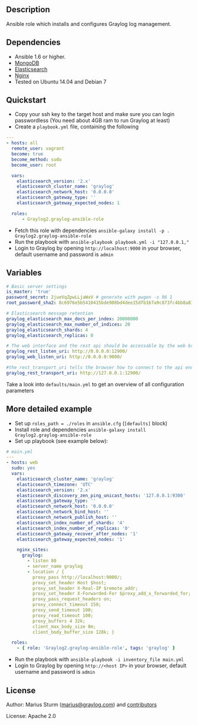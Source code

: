 Description
-----------

Ansible role which installs and configures Graylog log management.


Dependencies
------------

- Ansible 1.6 or higher.
- [MongoDB](https://github.com/UnderGreen/ansible-role-mongodb)
- [Elasticsearch](https://github.com/f500/ansible-elasticsearch)
- [Nginx](https://github.com/jdauphant/ansible-role-nginx)
- Tested on Ubuntu 14.04 and Debian 7

Quickstart
----------

- Copy your ssh key to the target host and make sure you can login passwordless (You need about 4GB ram to run Graylog at least)
- Create a `playbook.yml` file, containing the following

```yaml
---
- hosts: all
  remote_user: vagrant
  become: true
  become_method: sudo
  become_user: root

  vars:
    elasticsearch_version: '2.x'
    elasticsearch_cluster_name: 'graylog'
    elasticsearch_network_host: '0.0.0.0'
    elasticsearch_gateway_type: ''
    elasticsearch_gateway_expected_nodes: 1

  roles:
      - Graylog2.graylog-ansible-role
```

- Fetch this role with dependencies `ansible-galaxy install -p . Graylog2.graylog-ansible-role`
- Run the playbook with `ansible-playbook playbook.yml -i "127.0.0.1,"`
- Login to Graylog by opening `http://localhost:9000` in your browser, default username and password is `admin`

Variables
--------

```yaml
# Basic server settings
is_master: 'true'
password_secret: 2jueVqZpwLLjaWxV # generate with pwgen -s 96 1
root_password_sha2: 8c6976e5b5410415bde908bd4dee15dfb167a9c873fc4bb8a81f6f2ab448a918

# Elasticsearch message retention
graylog_elasticsearch_max_docs_per_index: 20000000
graylog_elasticsearch_max_number_of_indices: 20
graylog_elasticsearch_shards: 4
graylog_elasticsearch_replicas: 0

# The web interface and the rest api should be accessable by the web browser
graylog_rest_listen_uri: http://0.0.0.0:12900/
graylog_web_listen_uri: http://0.0.0.0:9000/

#the rest_transport_uri tells the browser how to connect to the api endpoint
graylog_rest_transport_uri: http://127.0.0.1:12900/

```

Take a look into `defaults/main.yml` to get an overview of all configuration parameters

More detailed example
---------------------

- Set up `roles_path = ./roles` in `ansible.cfg` (`[defaults]` block)
- Install role and dependencies `ansible-galaxy install Graylog2.graylog-ansible-role`
- Set up playbook (see example below):

```yaml
# main.yml
---
- hosts: web
  sudo: yes
  vars:
    elasticsearch_cluster_name: 'graylog'
    elasticsearch_timezone: 'UTC'
    elasticsearch_version: '2.x'
    elasticsearch_discovery_zen_ping_unicast_hosts: '127.0.0.1:9300'
    elasticsearch_gateway_type: ''
    elasticsearch_network_host: '0.0.0.0'
    elasticsearch_network_bind_host: ''
    elasticsearch_network_publish_host: ''
    elasticsearch_index_number_of_shards: '4'
    elasticsearch_index_number_of_replicas: '0'
    elasticsearch_gateway_recover_after_nodes: '1'
    elasticsearch_gateway_expected_nodes: '1'

    nginx_sites:
      graylog:
        - listen 80
        - server_name graylog
        - location / {
          proxy_pass http://localhost:9000/;
          proxy_set_header Host $host;
          proxy_set_header X-Real-IP $remote_addr;
          proxy_set_header X-Forwarded-For $proxy_add_x_forwarded_for;
          proxy_pass_request_headers on;
          proxy_connect_timeout 150;
          proxy_send_timeout 100;
          proxy_read_timeout 100;
          proxy_buffers 4 32k;
          client_max_body_size 8m;
          client_body_buffer_size 128k; }

  roles:
    - { role: 'Graylog2.graylog-ansible-role', tags: 'graylog' }
```
- Run the playbook with `ansible-playbook -i inventory_file main.yml`
- Login to Graylog by opening `http://<host IP>` in your browser, default username and password is `admin`

License
-------

Author: Marius Sturm (<marius@graylog.com>) and [contributors](https://github.com/Graylog2/graylog2-ansible-role/graphs/contributors)

License: Apache 2.0
